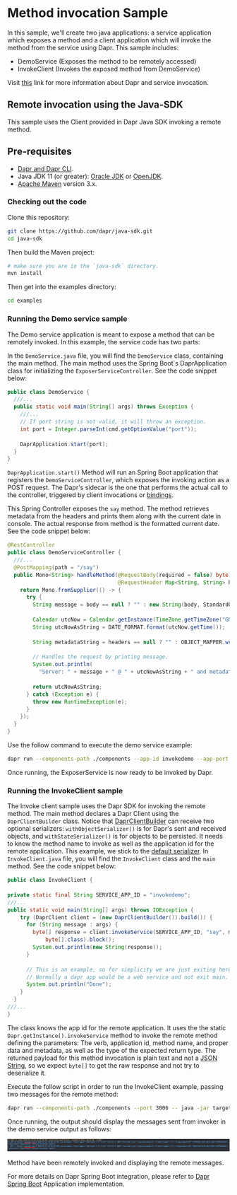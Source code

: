 # Method invocation Sample

In this sample, we'll create two java applications: a service application which exposes a method and a client application which will invoke the method from the service using Dapr.
This sample includes:

* DemoService (Exposes the method to be remotely accessed)
* InvokeClient (Invokes the exposed method from DemoService)

Visit [this](https://github.com/dapr/docs/blob/master/concepts/service-invocation/service-invocation.md) link for more information about Dapr and service invocation.
 
## Remote invocation using the Java-SDK

This sample uses the Client provided in Dapr Java SDK invoking a remote method. 

## Pre-requisites

* [Dapr and Dapr CLI](https://github.com/dapr/docs/blob/master/getting-started/environment-setup.md#environment-setup).
* Java JDK 11 (or greater): [Oracle JDK](https://www.oracle.com/technetwork/java/javase/downloads/index.html#JDK11) or [OpenJDK](https://jdk.java.net/13/).
* [Apache Maven](https://maven.apache.org/install.html) version 3.x.

### Checking out the code

Clone this repository:

```sh
git clone https://github.com/dapr/java-sdk.git
cd java-sdk
```

Then build the Maven project:

```sh
# make sure you are in the `java-sdk` directory.
mvn install
```

Then get into the examples directory:

```sh
cd examples
```

### Running the Demo service sample

The Demo service application is meant to expose a method that can be remotely invoked. In this example, the service code has two parts:

In the `DemoService.java` file, you will find the `DemoService` class, containing the main method. The main method uses the Spring Boot´s DaprApplication class for initializing the `ExposerServiceController`. See the code snippet below:

```java
public class DemoService {
  ///...
  public static void main(String[] args) throws Exception {
    ///...
    // If port string is not valid, it will throw an exception.
    int port = Integer.parseInt(cmd.getOptionValue("port"));

    DaprApplication.start(port);
  }
}
```

`DaprApplication.start()` Method will run an Spring Boot application that registers the `DemoServiceController`, which exposes the invoking action as a POST request. The Dapr's sidecar is the one that performs the actual call to the controller, triggered by client invocations or [bindings](https://github.com/dapr/docs/blob/master/concepts/bindings/README.md).

This Spring Controller exposes the `say` method. The method retrieves metadata from the headers and prints them along with the current date in console. The actual response from method is the formatted current date. See the code snippet below:

```java
@RestController
public class DemoServiceController {
  ///...
  @PostMapping(path = "/say")
  public Mono<String> handleMethod(@RequestBody(required = false) byte[] body,
                                   @RequestHeader Map<String, String> headers) {
    return Mono.fromSupplier(() -> {
      try {
        String message = body == null ? "" : new String(body, StandardCharsets.UTF_8);

        Calendar utcNow = Calendar.getInstance(TimeZone.getTimeZone("GMT"));
        String utcNowAsString = DATE_FORMAT.format(utcNow.getTime());

        String metadataString = headers == null ? "" : OBJECT_MAPPER.writeValueAsString(headers);

        // Handles the request by printing message.
        System.out.println(
          "Server: " + message + " @ " + utcNowAsString + " and metadata: " + metadataString);

        return utcNowAsString;
      } catch (Exception e) {
        throw new RuntimeException(e);
      }
    });
  }
}
```

Use the follow command to execute the demo service example:

```sh
dapr run --components-path ./components --app-id invokedemo --app-port 3000 --port 3005 -- java -jar target/dapr-java-sdk-examples-exec.jar io.dapr.examples.invoke.http.DemoService -p 3000
```

Once running, the ExposerService is now ready to be invoked by Dapr.


### Running the InvokeClient sample

The Invoke client sample uses the Dapr SDK for invoking the remote method. The main method declares a Dapr Client using the `DaprClientBuilder` class. Notice that [DaprClientBuilder](https://github.com/dapr/java-sdk/blob/master/sdk/src/main/java/io/dapr/client/DaprClientBuilder.java) can receive two optional serializers: `withObjectSerializer()` is for Dapr's sent and received objects, and `withStateSerializer()` is for objects to be persisted. It needs to know the method name to invoke as well as the application id for the remote application. This example, we stick to the [default serializer](https://github.com/dapr/java-sdk/blob/master/sdk/src/main/java/io/dapr/serializer/DefaultObjectSerializer.java). In `InvokeClient.java` file, you will find the `InvokeClient` class and the `main` method. See the code snippet below:

```java
public class InvokeClient {

private static final String SERVICE_APP_ID = "invokedemo";
///...
public static void main(String[] args) throws IOException {
    try (DaprClient client = (new DaprClientBuilder()).build()) {
      for (String message : args) {
        byte[] response = client.invokeService(SERVICE_APP_ID, "say", message, HttpExtension.POST, null,
            byte[].class).block();
        System.out.println(new String(response));
      }

      // This is an example, so for simplicity we are just exiting here.
      // Normally a dapr app would be a web service and not exit main.
      System.out.println("Done");
    }
  }
///...
}
```

The class knows the app id for the remote application. It uses the the static `Dapr.getInstance().invokeService` method to invoke the remote method defining the parameters: The verb, application id, method name, and proper data and metadata, as well as the type of the expected return type. The returned payload for this method invocation is plain text and not a [JSON String](https://www.w3schools.com/js/js_json_datatypes.asp), so we expect `byte[]` to get the raw response and not try to deserialize it.
 
Execute the follow script in order to run the InvokeClient example, passing two messages for the remote method:
```sh
dapr run --components-path ./components --port 3006 -- java -jar target/dapr-java-sdk-examples-exec.jar io.dapr.examples.invoke.http.InvokeClient 'message one' 'message two'
```
Once running, the output should display the messages sent from invoker in the demo service output as follows:

![exposeroutput](../../../../../../resources/img/exposer-service.png)

Method have been remotely invoked and displaying the remote messages.

For more details on Dapr Spring Boot integration, please refer to [Dapr Spring Boot](../../../springboot/DaprApplication.java) Application implementation.
